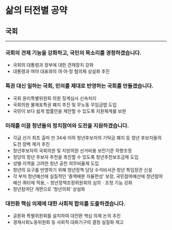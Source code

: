 # 삶의 터전별 공약

## 국회

***

### 국회의 견제 기능을 강화하고, 국민의 목소리를 경청하겠습니다.
- 국회의 대통령과 정부에 대한 견제장치 강화
- 대통령과 여야 대표와의 여·야·정 협의체 상설화 추진

### 특권 대신 일하는 국회, 민의를 제대로 반영하는 국회를 만들겠습니다.
- 국회 윤리특별위원회 의원 징계심사 신속처리
- 국회의원 불체포특권 폐지 추진 및 무노동 무임금법 도입
- 국민이 보다 쉽게 법률안을 제안할 수 있도록 지원체계를 보완

### 미래를 이끌 청년들의 정치참여와 도전을 지원하겠습니다.
- 각급 선거 최초 출마 만 34세 이하 청년후보자의 기탁금 폐지 등 청년 후보자들의 도전 장벽 제거 추진
- 청년후보자의 국회의원 및 지방의원 선거비용 보전기준 하향조정
- 정당의 청년 후보자 추천을 촉진할 수 있도록 청년추천보조금제 도입
- 성별·지역을 고려한 청년 공천 의무비율제 도입
- 청년의 요구를 반영하기 위해 청년정책 담당 수석비서관·청년 특임장관 신설
- 각 부처 청년예산에 실질적인 ‘총액배분 자율편성’ 보장, 국민참여예산에 청년참여예산 쿼터제 적용, - 청년정책조정위원회의 심의ㆍ조정 기능 강화
- 청년참여단 개편으로 ‘청년의회’ 상설화

### 대전환 핵심 의제에 대한 사회적 합의를 도출하겠습니다.
- 공론화 특별위원회를 설치하여 대전환 핵심 의제 논의 추진
- 경제사회노동위원회 등 사회적 대화기구의 결정 실질화 제고